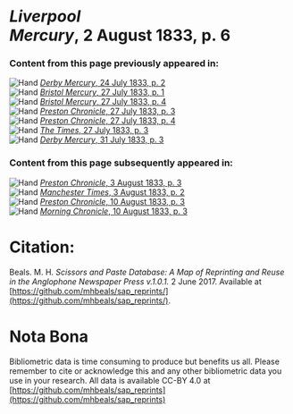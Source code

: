 # *Liverpool Mercury*, 2 August 1833, p. 6  
  
### Content from this page previously appeared in:  
![Hand](http://scissorsandpaste.net/wp-content/uploads/2017/06/smallhandpointer.png) [*Derby Mercury*, 24 July 1833, p. 2](https://mhbeals.github.io/sap_html/Derby-Mercury/Derby-Mercury-24-July-1833-p-2)  
![Hand](http://scissorsandpaste.net/wp-content/uploads/2017/06/smallhandpointer.png) [*Bristol Mercury*, 27 July 1833, p. 1](https://mhbeals.github.io/sap_html/Bristol-Mercury/Bristol-Mercury-27-July-1833-p-1)  
![Hand](http://scissorsandpaste.net/wp-content/uploads/2017/06/smallhandpointer.png) [*Bristol Mercury*, 27 July 1833, p. 4](https://mhbeals.github.io/sap_html/Bristol-Mercury/Bristol-Mercury-27-July-1833-p-4)  
![Hand](http://scissorsandpaste.net/wp-content/uploads/2017/06/smallhandpointer.png) [*Preston Chronicle*, 27 July 1833, p. 3](https://mhbeals.github.io/sap_html/Preston-Chronicle/Preston-Chronicle-27-July-1833-p-3)  
![Hand](http://scissorsandpaste.net/wp-content/uploads/2017/06/smallhandpointer.png) [*Preston Chronicle*, 27 July 1833, p. 4](https://mhbeals.github.io/sap_html/Preston-Chronicle/Preston-Chronicle-27-July-1833-p-4)  
![Hand](http://scissorsandpaste.net/wp-content/uploads/2017/06/smallhandpointer.png) [*The Times*, 27 July 1833, p. 3](https://mhbeals.github.io/sap_html/The-Times/The-Times-27-July-1833-p-3)  
![Hand](http://scissorsandpaste.net/wp-content/uploads/2017/06/smallhandpointer.png) [*Derby Mercury*, 31 July 1833, p. 3](https://mhbeals.github.io/sap_html/Derby-Mercury/Derby-Mercury-31-July-1833-p-3)  
  
### Content from this page subsequently appeared in:  
![Hand](http://scissorsandpaste.net/wp-content/uploads/2017/06/smallhandpointer.png) [*Preston Chronicle*, 3 August 1833, p. 3](https://mhbeals.github.io/sap_html/Preston-Chronicle/Preston-Chronicle-3-August-1833-p-3)  
![Hand](http://scissorsandpaste.net/wp-content/uploads/2017/06/smallhandpointer.png) [*Manchester Times*, 3 August 1833, p. 2](https://mhbeals.github.io/sap_html/Manchester-Times/Manchester-Times-3-August-1833-p-2)  
![Hand](http://scissorsandpaste.net/wp-content/uploads/2017/06/smallhandpointer.png) [*Preston Chronicle*, 10 August 1833, p. 3](https://mhbeals.github.io/sap_html/Preston-Chronicle/Preston-Chronicle-10-August-1833-p-3)  
![Hand](http://scissorsandpaste.net/wp-content/uploads/2017/06/smallhandpointer.png) [*Morning Chronicle*, 10 August 1833, p. 3](https://mhbeals.github.io/sap_html/Morning-Chronicle/Morning-Chronicle-10-August-1833-p-3)  


# Citation: 

Beals. M. H. *Scissors and Paste Database: A Map of Reprinting and Reuse in the Anglophone Newspaper Press v.1.0.1.* 2 June 2017. Available at [https://github.com/mhbeals/sap_reprints/](https://github.com/mhbeals/sap_reprints/). 

# Nota Bona

Bibliometric data is time consuming to produce but benefits us all. Please remember to cite or acknowledge this and any other bibliometric data you use in your research. All data is available CC-BY 4.0 at [https://github.com/mhbeals/sap_reprints](https://github.com/mhbeals/sap_reprints)